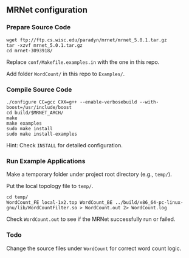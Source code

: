## MRNet configuration

### Prepare Source Code

```
wget ftp://ftp.cs.wisc.edu/paradyn/mrnet/mrnet_5.0.1.tar.gz
tar -xzvf mrnet_5.0.1.tar.gz
cd mrnet-3093918/
```

Replace `conf/Makefile.examples.in` with the one in this repo.

Add folder `WordCount/` in this repo to `Examples/`.

### Compile Source Code

```
./configure CC=gcc CXX=g++ --enable-verbosebuild --with-boost=/usr/include/boost
cd build/$MRNET_ARCH/
make
make examples
sudo make install
sudo make install-examples
```

Hint: Check `INSTALL` for detailed configuration.

### Run Example Applications

Make a temporary folder under project root directory (e.g., `temp/`).

Put the local topology file to `temp/`.

```
cd temp/
WordCount_FE local-1x2.top WordCount_BE ../build/x86_64-pc-linux-gnu/lib/WordCountFilter.so > WordCount.out 2> WordCount.log
```

Check `WordCount.out` to see if the MRNet successfully run or failed.

### Todo

Change the source files under `WordCount` for correct word count logic.
